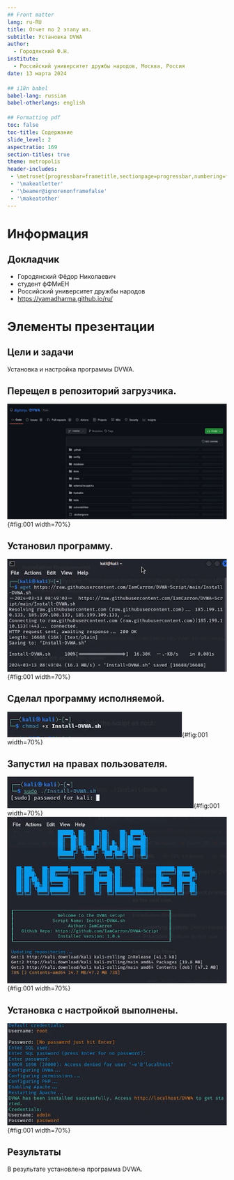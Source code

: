 ```yaml
---
## Front matter
lang: ru-RU
title: Отчет по 2 этапу ип.
subtitle: Установка DVWA
author:
  - Городянский Ф.Н.
institute:
  - Российский университет дружбы народов, Москва, Россия
date: 13 марта 2024

## i18n babel
babel-lang: russian
babel-otherlangs: english

## Formatting pdf
toc: false
toc-title: Содержание
slide_level: 2
aspectratio: 169
section-titles: true
theme: metropolis
header-includes:
 - \metroset{progressbar=frametitle,sectionpage=progressbar,numbering=fraction}
 - '\makeatletter'
 - '\beamer@ignorenonframefalse'
 - '\makeatother'
---
```


# Информация

## Докладчик



  * Городянский Фёдор Николаевич
  * студент  фФМиЕН
  * Российский университет дружбы народов
  * <https://yamadharma.github.io/ru/>


# Элементы презентации


## Цели и задачи

Установка и настройка программы DVWA.




## Перещел в репозиторий загрузчика.
![github](image/1.png){#fig:001 width=70%}
## Установил программу.
![установка](image/2.png){#fig:001 width=70%}
## Сделал программу исполняемой.
![установка](image/3.png){#fig:001 width=70%}
## Запустил на правах пользователя.
![установка](image/4.png){#fig:001 width=70%}
![установка](image/5.png){#fig:001 width=70%}
## Установка с настройкой выполнены.
![результат](image/6.png){#fig:001 width=70%}


## Результаты


В результате установлена программа DVWA.


